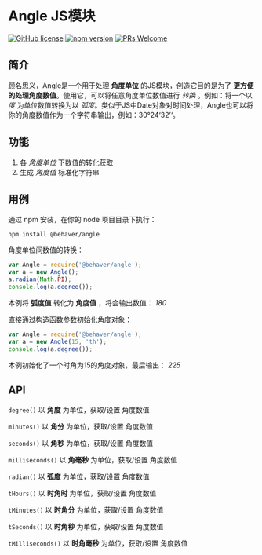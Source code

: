 # Angle JS模块

[![GitHub license](https://img.shields.io/badge/license-ISC-green.svg)](#) [![npm version](https://img.shields.io/npm/v/react.svg?style=flat)](https://www.npmjs.com/package/@behaver/angle) [![PRs Welcome](https://img.shields.io/badge/PRs-welcome-brightgreen.svg)](#)

## 简介

顾名思义，Angle是一个用于处理 **角度单位** 的JS模块，创造它目的是为了 **更方便的处理角度数值**。使用它，可以将任意角度单位数值进行 *转换* 。例如：将一个以 *度* 为单位数值转换为以 *弧度*。类似于JS中Date对象对时间处理，Angle也可以将你的角度数值作为一个字符串输出，例如：30°24‘32’‘。

## 功能

1. 各 *角度单位* 下数值的转化获取
2. 生成 *角度值* 标准化字符串

## 用例

通过 npm 安装，在你的 node 项目目录下执行：

`npm install @behaver/angle`

角度单位间数值的转换：

```js
var Angle = require('@behaver/angle');
var a = new Angle();
a.radian(Math.PI);
console.log(a.degree());
```

本例将 **弧度值** 转化为 **角度值** ，将会输出数值： *180*

直接通过构造函数参数初始化角度对象：

```js
var Angle = require('@behaver/angle');
var a = new Angle(15, 'th');
console.log(a.degree());
```

本例初始化了一个时角为15的角度对象，最后输出： *225*

## API

`degree()`
以 **角度** 为单位，获取/设置 角度数值

`minutes()`
以 **角分** 为单位，获取/设置 角度数值

`seconds()`
以 **角秒** 为单位，获取/设置 角度数值

`milliseconds()`
以 **角毫秒** 为单位，获取/设置 角度数值

`radian()`
以 **弧度** 为单位，获取/设置 角度数值

`tHours()`
以 **时角时** 为单位，获取/设置 角度数值

`tMinutes()`
以 **时角分** 为单位，获取/设置 角度数值

`tSeconds()`
以 **时角秒** 为单位，获取/设置 角度数值

`tMilliseconds()`
以 **时角毫秒** 为单位，获取/设置 角度数值


